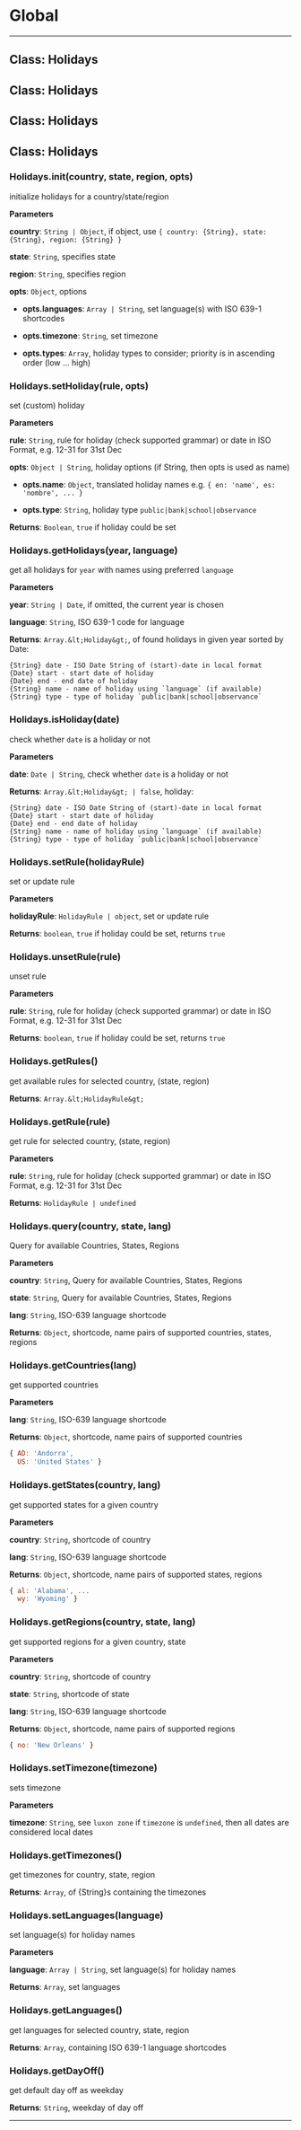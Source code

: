 # Global





* * *

## Class: Holidays



## Class: Holidays



## Class: Holidays



## Class: Holidays


### Holidays.init(country, state, region, opts) 

initialize holidays for a country/state/region

**Parameters**

**country**: `String | Object`, if object, use `{ country: {String}, state: {String}, region: {String} }`

**state**: `String`, specifies state

**region**: `String`, specifies region

**opts**: `Object`, options

 - **opts.languages**: `Array | String`, set language(s) with ISO 639-1 shortcodes

 - **opts.timezone**: `String`, set timezone

 - **opts.types**: `Array`, holiday types to consider; priority is in ascending order (low ... high)


### Holidays.setHoliday(rule, opts) 

set (custom) holiday

**Parameters**

**rule**: `String`, rule for holiday (check supported grammar) or date in ISO Format, e.g. 12-31 for 31st Dec

**opts**: `Object | String`, holiday options (if String, then opts is used as name)

 - **opts.name**: `Object`, translated holiday names e.g. `{ en: 'name', es: 'nombre', ... }`

 - **opts.type**: `String`, holiday type `public|bank|school|observance`

**Returns**: `Boolean`, `true` if holiday could be set

### Holidays.getHolidays(year, language) 

get all holidays for `year` with names using preferred `language`

**Parameters**

**year**: `String | Date`, if omitted, the current year is chosen

**language**: `String`, ISO 639-1 code for language

**Returns**: `Array.&lt;Holiday&gt;`, of found holidays in given year sorted by Date:
```
{String} date - ISO Date String of (start)-date in local format
{Date} start - start date of holiday
{Date} end - end date of holiday
{String} name - name of holiday using `language` (if available)
{String} type - type of holiday `public|bank|school|observance`
```

### Holidays.isHoliday(date) 

check whether `date` is a holiday or not

**Parameters**

**date**: `Date | String`, check whether `date` is a holiday or not

**Returns**: `Array.&lt;Holiday&gt; | false`, holiday:
```
{String} date - ISO Date String of (start)-date in local format
{Date} start - start date of holiday
{Date} end - end date of holiday
{String} name - name of holiday using `language` (if available)
{String} type - type of holiday `public|bank|school|observance`
```

### Holidays.setRule(holidayRule) 

set or update rule

**Parameters**

**holidayRule**: `HolidayRule | object`, set or update rule

**Returns**: `boolean`, `true` if holiday could be set, returns `true`

### Holidays.unsetRule(rule) 

unset rule

**Parameters**

**rule**: `String`, rule for holiday (check supported grammar) or date in ISO Format, e.g. 12-31 for 31st Dec

**Returns**: `boolean`, `true` if holiday could be set, returns `true`

### Holidays.getRules() 

get available rules for selected country, (state, region)

**Returns**: `Array.&lt;HolidayRule&gt;`

### Holidays.getRule(rule) 

get rule for selected country, (state, region)

**Parameters**

**rule**: `String`, rule for holiday (check supported grammar) or date in ISO Format, e.g. 12-31 for 31st Dec

**Returns**: `HolidayRule | undefined`

### Holidays.query(country, state, lang) 

Query for available Countries, States, Regions

**Parameters**

**country**: `String`, Query for available Countries, States, Regions

**state**: `String`, Query for available Countries, States, Regions

**lang**: `String`, ISO-639 language shortcode

**Returns**: `Object`, shortcode, name pairs of supported countries, states, regions

### Holidays.getCountries(lang) 

get supported countries

**Parameters**

**lang**: `String`, ISO-639 language shortcode

**Returns**: `Object`, shortcode, name pairs of supported countries
```js
{ AD: 'Andorra',
  US: 'United States' }
```

### Holidays.getStates(country, lang) 

get supported states for a given country

**Parameters**

**country**: `String`, shortcode of country

**lang**: `String`, ISO-639 language shortcode

**Returns**: `Object`, shortcode, name pairs of supported states, regions
```js
{ al: 'Alabama', ...
  wy: 'Wyoming' }
```

### Holidays.getRegions(country, state, lang) 

get supported regions for a given country, state

**Parameters**

**country**: `String`, shortcode of country

**state**: `String`, shortcode of state

**lang**: `String`, ISO-639 language shortcode

**Returns**: `Object`, shortcode, name pairs of supported regions
```js
{ no: 'New Orleans' }
```

### Holidays.setTimezone(timezone) 

sets timezone

**Parameters**

**timezone**: `String`, see `luxon zone`
if `timezone` is `undefined`, then all dates are considered local dates


### Holidays.getTimezones() 

get timezones for country, state, region

**Returns**: `Array`, of {String}s containing the timezones

### Holidays.setLanguages(language) 

set language(s) for holiday names

**Parameters**

**language**: `Array | String`, set language(s) for holiday names

**Returns**: `Array`, set languages

### Holidays.getLanguages() 

get languages for selected country, state, region

**Returns**: `Array`, containing ISO 639-1 language shortcodes

### Holidays.getDayOff() 

get default day off as weekday

**Returns**: `String`, weekday of day off



* * *











